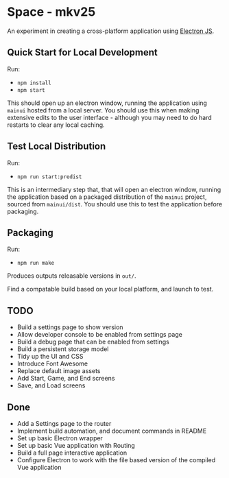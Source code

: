 # Space - mkv25

An experiment in creating a cross-platform application using [Electron JS](https://www.electronjs.org/docs/latest/tutorial/quick-start).

## Quick Start for Local Development

Run:
- `npm install`
- `npm start`

This should open up an electron window, running the application using `mainui` hosted from a local server. You should use this when making extensive edits to the user interface - although you may need to do hard restarts to clear any local caching.

## Test Local Distribution

Run:
- `npm run start:predist`

This is an intermediary step that, that will open an electron window, running the application based on a packaged distribution of the `mainui` project, sourced from `mainui/dist`. You should use this to test the application before packaging.

## Packaging

Run: 
- `npm run make`

Produces outputs releasable versions in `out/`.

Find a compatable build based on your local platform, and launch to test.

## TODO

- Build a settings page to show version
- Allow developer console to be enabled from settings page
- Build a debug page that can be enabled from settings
- Build a persistent storage model
- Tidy up the UI and CSS
- Introduce Font Awesome
- Replace default image assets
- Add Start, Game, and End screens
- Save, and Load screens

## Done

- Add a Settings page to the router
- Implement build automation, and document commands in README
- Set up basic Electron wrapper
- Set up basic Vue application with Routing
- Build a full page interactive application
- Configure Electron to work with the file based version of the compiled Vue application
